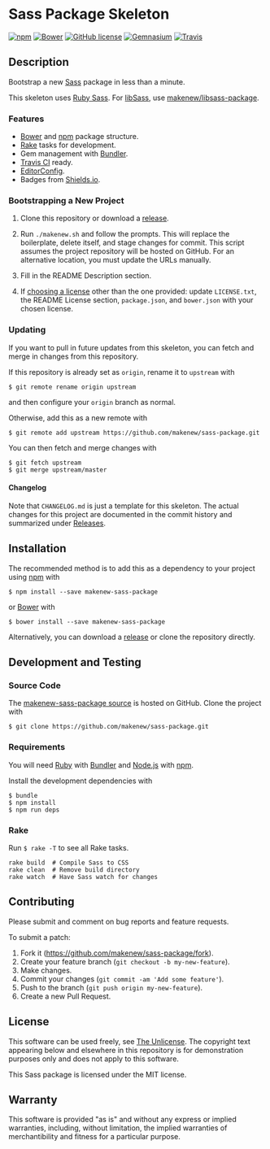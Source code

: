 # Sass Package Skeleton

[![npm](https://img.shields.io/npm/v/makenew-sass-package.svg)](https://www.npmjs.com/package/makenew-sass-package)
[![Bower](https://img.shields.io/bower/v/makenew-sass-package.svg)](http://bower.io/search/?q=makenew-sass-package)
[![GitHub license](https://img.shields.io/github/license/makenew/sass-package.svg)](./LICENSE.txt)
[![Gemnasium](https://img.shields.io/gemnasium/makenew/sass-package.svg)](https://gemnasium.com/makenew/sass-package)
[![Travis](https://img.shields.io/travis/makenew/sass-package.svg)](https://travis-ci.org/makenew/sass-package)

## Description

Bootstrap a new [Sass] package in less than a minute.

This skeleton uses [Ruby Sass][Sass].
For [libSass], use [makenew/libsass-package].

[libSass]: http://libsass.org/
[makenew/libsass-package]: https://github.com/makenew/libsass-package
[Sass]: http://sass-lang.com/

[Sass]: http://sass-lang.com/

### Features

* [Bower] and [npm] package structure.
* [Rake] tasks for development.
* Gem management with [Bundler].
* [Travis CI] ready.
* [EditorConfig].
* Badges from [Shields.io].

[Bower]: http://bower.io/
[Bundler]: http://bundler.io/
[EditorConfig]: http://editorconfig.org/
[Rake]: https://github.com/jimweirich/rake
[npm]: https://www.npmjs.com/
[Shields.io]: http://shields.io/
[Travis CI]: https://travis-ci.org/

### Bootstrapping a New Project

1. Clone this repository or download a [release][Releases].

2. Run `./makenew.sh` and follow the prompts.
   This will replace the boilerplate, delete itself,
   and stage changes for commit.
   This script assumes the project repository will be hosted on GitHub.
   For an alternative location, you must update the URLs manually.

3. Fill in the README Description section.

4. If [choosing a license][Choose a license] other than the one provided:
   update `LICENSE.txt`, the README License section,
   `package.json`, and `bower.json` with your chosen license.

[Choose a license]: http://choosealicense.com/
[Releases]: https://github.com/makenew/sass-package/releases
[The Unlicense]: http://unlicense.org/UNLICENSE

### Updating

If you want to pull in future updates from this skeleton,
you can fetch and merge in changes from this repository.

If this repository is already set as `origin`,
rename it to `upstream` with

```
$ git remote rename origin upstream
```

and then configure your `origin` branch as normal.

Otherwise, add this as a new remote with

```
$ git remote add upstream https://github.com/makenew/sass-package.git
```

You can then fetch and merge changes with

```
$ git fetch upstream
$ git merge upstream/master
```

#### Changelog

Note that `CHANGELOG.md` is just a template for this skeleton.
The actual changes for this project are documented in the commit history
and summarized under [Releases].

## Installation

The recommended method is to add this as a dependency
to your project using [npm] with

```
$ npm install --save makenew-sass-package
```

or [Bower] with

```
$ bower install --save makenew-sass-package
```

Alternatively, you can download a [release][Releases]
or clone the repository directly.

[Bower]: http://bower.io/
[npm]: https://www.npmjs.com/
[Releases]: https://github.com/makenew/sass-package/releases

## Development and Testing

### Source Code

The [makenew-sass-package source] is hosted on GitHub.
Clone the project with

```
$ git clone https://github.com/makenew/sass-package.git
```

[makenew-sass-package source]: https://github.com/makenew/sass-package

### Requirements

You will need [Ruby] with [Bundler] and [Node.js] with [npm].

Install the development dependencies with

```
$ bundle
$ npm install
$ npm run deps
```

[Bundler]: http://bundler.io/
[Node.js]: https://nodejs.org/
[Ruby]: https://www.ruby-lang.org/

### Rake

Run `$ rake -T` to see all Rake tasks.

```
rake build  # Compile Sass to CSS
rake clean  # Remove build directory
rake watch  # Have Sass watch for changes
```

## Contributing

Please submit and comment on bug reports and feature requests.

To submit a patch:

1. Fork it (https://github.com/makenew/sass-package/fork).
2. Create your feature branch (`git checkout -b my-new-feature`).
3. Make changes.
4. Commit your changes (`git commit -am 'Add some feature'`).
5. Push to the branch (`git push origin my-new-feature`).
6. Create a new Pull Request.

## License

This software can be used freely, see [The Unlicense].
The copyright text appearing below and elsewhere in this repository
is for demonstration purposes only and does not apply to this software.

This Sass package is licensed under the MIT license.

## Warranty

This software is provided "as is" and without any express or
implied warranties, including, without limitation, the implied
warranties of merchantibility and fitness for a particular
purpose.
